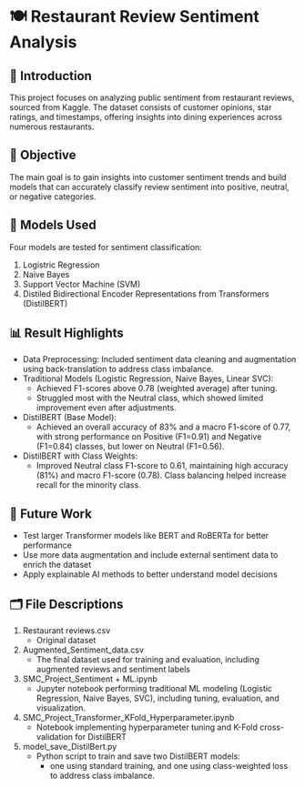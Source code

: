 # 🍽️ Restaurant Review Sentiment Analysis

## 📖 Introduction
This project focuses on analyzing public sentiment from restaurant reviews, sourced from Kaggle. The dataset consists of customer opinions, star ratings, and timestamps, offering insights into dining experiences across numerous restaurants.

## 🎯 Objective
The main goal is to gain insights into customer sentiment trends and build models that can accurately classify review sentiment into positive, neutral, or negative categories.

## 🧰 Models Used
Four models are tested for sentiment classification:

1. Logistric Regression
2. Naive Bayes
3. Support Vector Machine (SVM)
4. Distiled Bidirectional Encoder Representations from Transformers (DistilBERT)
   
## 📊 Result Highlights
- Data Preprocessing: Included sentiment data cleaning and augmentation using back-translation to address class imbalance.
- Traditional Models (Logistic Regression, Naive Bayes, Linear SVC):
   - Achieved F1-scores above 0.78 (weighted average) after tuning.
   - Struggled most with the Neutral class, which showed limited improvement even after adjustments.
- DistilBERT (Base Model):
   - Achieved an overall accuracy of 83% and a macro F1-score of 0.77, with strong performance on Positive (F1=0.91) and Negative (F1=0.84) classes, but lower on Neutral (F1=0.56).
- DistilBERT with Class Weights:
   - Improved Neutral class F1-score to 0.61, maintaining high accuracy (81%) and macro F1-score (0.78). Class balancing helped increase recall for the minority class.

## 🔮 Future Work
- Test larger Transformer models like BERT and RoBERTa for better performance
- Use more data augmentation and include external sentiment data to enrich the dataset
- Apply explainable AI methods to better understand model decisions

## 🗂️ File Descriptions
1. Restaurant reviews.csv
   - Original dataset
2. Augmented_Sentiment_data.csv
   - The final dataset used for training and evaluation, including augmented reviews and sentiment labels
3. SMC_Project_Sentiment + ML.ipynb
   - Jupyter notebook performing traditional ML modeling (Logistic Regression, Naive Bayes, SVC), including tuning, evaluation, and visualization.
4. SMC_Project_Transformer_KFold_Hyperparameter.ipynb
   - Notebook implementing hyperparameter tuning and K-Fold cross-validation for DistilBERT
5. model_save_DistilBert.py
   - Python script to train and save two DistilBERT models:
      - one using standard training, and one using class-weighted loss to address class imbalance.
